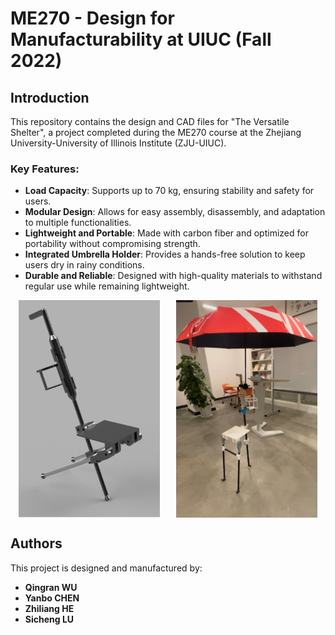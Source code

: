 # ME270 - Design for Manufacturability at UIUC (Fall 2022)

## Introduction

This repository contains the design and CAD files for "The Versatile Shelter", a project completed during the ME270 course at the Zhejiang University-University of Illinois Institute (ZJU-UIUC).

### Key Features:
- **Load Capacity**: Supports up to 70 kg, ensuring stability and safety for users.
- **Modular Design**: Allows for easy assembly, disassembly, and adaptation to multiple functionalities.
- **Lightweight and Portable**: Made with carbon fiber and optimized for portability without compromising strength.
- **Integrated Umbrella Holder**: Provides a hands-free solution to keep users dry in rainy conditions.
- **Durable and Reliable**: Designed with high-quality materials to withstand regular use while remaining lightweight.

<div style="display: flex; justify-content: space-around;">
  <img src="./CAD_Design.png" alt="CAD Design" width="45%">
  <img src="./Final_Product.jpg" alt="Final Product" width="45%">
</div>

## Authors
This project is designed and manufactured by:
- **Qingran WU**
- **Yanbo CHEN**
- **Zhiliang HE**
- **Sicheng LU**
